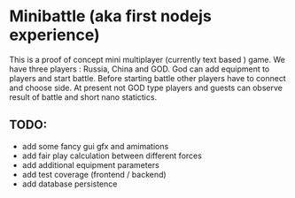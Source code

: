 Minibattle (aka first nodejs experience)
==========

This is a proof of concept mini multiplayer (currently text based ) game. We have three players : Russia, China and GOD. God can add equipment to players and start battle. Before starting battle other players have to connect and choose side. 
At present not GOD type players and guests can observe result of battle and short nano statictics.

TODO:
-----

* add some fancy gui gfx and amimations
* add fair play calculation between different forces
* add additional equipment parameters
* add test coverage (frontend / backend)
* add database persistence
